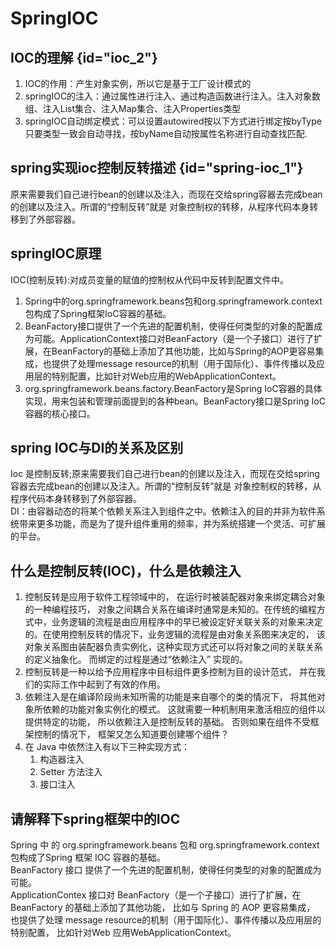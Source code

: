 # SpringIOC


## IOC的理解 {id="ioc_2"}
1. IOC的作用：产生对象实例，所以它是基于工厂设计模式的
2. springIOC的注入：通过属性进行注入、通过构造函数进行注入。注入对象数组、注入List集合、注入Map集合、注入Properties类型
3. springIOC自动绑定模式：可以设置autowired按以下方式进行绑定按byType只要类型一致会自动寻找，按byName自动按属性名称进行自动查找匹配.


## spring实现ioc控制反转描述 {id="spring-ioc_1"}
原来需要我们自己进行bean的创建以及注入，而现在交给spring容器去完成bean的创建以及注入。所谓的“控制反转”就是 对象控制权的转移，从程序代码本身转移到了外部容器。

## springIOC原理
IOC(控制反转):对成员变量的赋值的控制权从代码中反转到配置文件中。
1. Spring中的org.springframework.beans包和org.springframework.context包构成了Spring框架IoC容器的基础。
2. BeanFactory接口提供了一个先进的配置机制，使得任何类型的对象的配置成为可能。ApplicationContext接口对BeanFactory（是一个子接口）进行了扩展，在BeanFactory的基础上添加了其他功能，比如与Spring的AOP更容易集成，也提供了处理message resource的机制（用于国际化）、事件传播以及应用层的特别配置，比如针对Web应用的WebApplicationContext。
3. org.springframework.beans.factory.BeanFactory是Spring IoC容器的具体实现，用来包装和管理前面提到的各种bean。BeanFactory接口是Spring IoC 容器的核心接口。

## spring IOC与DI的关系及区别
Ioc 是控制反转;原来需要我们自己进行bean的创建以及注入，而现在交给spring容器去完成bean的创建以及注入。所谓的“控制反转”就是 对象控制权的转移，从程序代码本身转移到了外部容器。       
DI：由容器动态的将某个依赖关系注入到组件之中。依赖注入的目的并非为软件系统带来更多功能，而是为了提升组件重用的频率，并为系统搭建一个灵活、可扩展的平台。

##  什么是控制反转(IOC)，什么是依赖注入
1. 控制反转是应用于软件工程领域中的， 在运行时被装配器对象来绑定耦合对象的一种编程技巧， 对象之间耦合关系在编译时通常是未知的。在传统的编程方式中，业务逻辑的流程是由应用程序中的早已被设定好关联关系的对象来决定的。在使用控制反转的情况下，业务逻辑的流程是由对象关系图来决定的， 该对象关系图由装配器负责实例化，这种实现方式还可以将对象之间的关联关系的定义抽象化。 而绑定的过程是通过“依赖注入” 实现的。
2. 控制反转是一种以给予应用程序中目标组件更多控制为目的设计范式， 并在我们的实际工作中起到了有效的作用。
3. 依赖注入是在编译阶段尚未知所需的功能是来自哪个的类的情况下， 将其他对象所依赖的功能对象实例化的模式。 这就需要一种机制用来激活相应的组件以提供特定的功能， 所以依赖注入是控制反转的基础。 否则如果在组件不受框架控制的情况下， 框架又怎么知道要创建哪个组件？
4. 在 Java 中依然注入有以下三种实现方式：
    1. 构造器注入
    2. Setter 方法注入
    3. 接口注入

## 请解释下spring框架中的IOC
Spring 中 的 org.springframework.beans 包和 org.springframework.context 包构成了Spring 框架 IOC 容器的基础。    
BeanFactory 接口 提供了一个先进的配置机制，使得任何类型的对象的配置成为可能。     
ApplicationContex 接口对 BeanFactory（是一个子接口）进行了扩展，在BeanFactory 的基础上添加了其他功能， 比如与 Spring 的 AOP 更容易集成， 也提供了处理 message resource的机制（用于国际化）、事件传播以及应用层的特别配置， 比如针对Web 应用WebApplicationContext。
